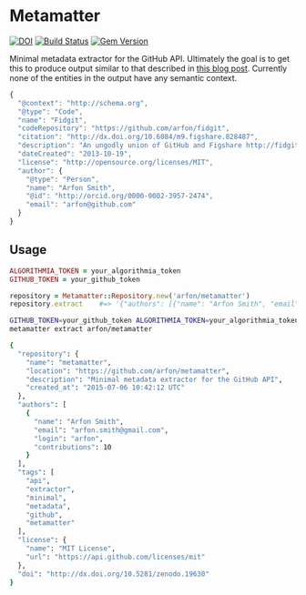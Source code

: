 # Metamatter

[![DOI](https://zenodo.org/badge/doi/10.5281/zenodo.19630.svg)](http://dx.doi.org/10.5281/zenodo.19630)
[![Build Status](https://travis-ci.org/arfon/metamatter.svg?branch=master)](https://travis-ci.org/arfon/metamatter)
[![Gem Version](https://badge.fury.io/rb/metamatter.svg)](http://badge.fury.io/rb/metamatter)

Minimal metadata extractor for the GitHub API. Ultimately the goal is to get this to produce output similar to that described in [this blog post](http://www.arfon.org/json-ld-for-software-discovery-reuse-and-credit). Currently none of the entities in the output have any semantic context.

```javascript
{
  "@context": "http://schema.org",
  "@type": "Code",
  "name": "Fidgit",
  "codeRepository": "https://github.com/arfon/fidgit",
  "citation": "http://dx.doi.org/10.6084/m9.figshare.828487",
  "description": "An ungodly union of GitHub and Figshare http://fidgit.arfon.org",
  "dateCreated": "2013-10-19",
  "license": "http://opensource.org/licenses/MIT",
  "author": {
    "@type": "Person",
    "name": "Arfon Smith",
    "@id": "http://orcid.org/0000-0002-3957-2474",
    "email": "arfon@github.com"
  }
}
```

## Usage

```ruby
ALGORITHMIA_TOKEN = your_algorithmia_token
GITHUB_TOKEN = your_github_token

repository = Metamatter::Repository.new('arfon/metamatter')
repository.extract    #=> '{"authors": [{"name": "Arfon Smith", "email":"arfon.smith@gmail.com" ...

```

```bash
GITHUB_TOKEN=your_github_token ALGORITHMIA_TOKEN=your_algorithmia_token\
metamatter extract arfon/metamatter

{
  "repository": {
    "name": "metamatter",
    "location": "https://github.com/arfon/metamatter",
    "description": "Minimal metadata extractor for the GitHub API",
    "created_at": "2015-07-06 10:42:12 UTC"
  },
  "authors": [
    {
      "name": "Arfon Smith",
      "email": "arfon.smith@gmail.com",
      "login": "arfon",
      "contributions": 10
    }
  ],
  "tags": [
    "api",
    "extractor",
    "minimal",
    "metadata",
    "github",
    "metamatter"
  ],
  "license": {
    "name": "MIT License",
    "url": "https://api.github.com/licenses/mit"
  },
  "doi": "http://dx.doi.org/10.5281/zenodo.19630"
}

```
